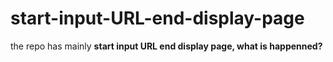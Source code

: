 # start-input-URL-end-display-page
the repo has mainly **start input URL end display page, what is happenned?**